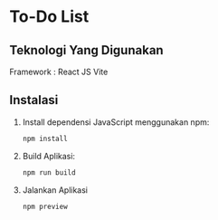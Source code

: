 # To-Do List

## Teknologi Yang Digunakan 

Framework : React JS Vite

## Instalasi


1. Install dependensi JavaScript menggunakan npm:

   ```bash
   npm install
   ```

2. Build Aplikasi:

   ```bash
   npm run build
   ```

3. Jalankan Aplikasi

   ```bash
   npm preview
   ```
